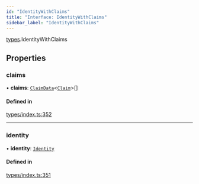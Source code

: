 ```yaml
---
id: "IdentityWithClaims"
title: "Interface: IdentityWithClaims"
sidebar_label: "IdentityWithClaims"
---
```


[types](../../../modules/Types/Types.md).IdentityWithClaims

## Properties

### claims

• **claims**: [`ClaimData`](../ClaimData/ClaimData.md)<[`Claim`](../../../modules/Types/Types.md#claim)\>[]

#### Defined in

[types/index.ts:352](https://github.com/PolymeshAssociation/polymesh-sdk/blob/07a4c5b0/src/types/index.ts#L352)

___

### identity

• **identity**: [`Identity`](../../../classes/API/Entities/Identity/Identity.md)

#### Defined in

[types/index.ts:351](https://github.com/PolymeshAssociation/polymesh-sdk/blob/07a4c5b0/src/types/index.ts#L351)
